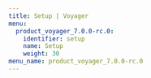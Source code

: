 ```yaml
---
title: Setup | Voyager
menu:
  product_voyager_7.0.0-rc.0:
    identifier: setup
    name: Setup
    weight: 30
menu_name: product_voyager_7.0.0-rc.0
---
```

